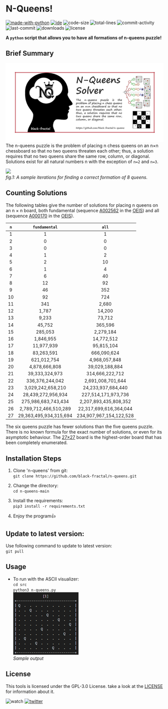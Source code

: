 # N-Queens!
[![made-with-python](https://img.shields.io/badge/made%20with-Python%20%3E3-1f425f.svg?color=blueviolet&style=plastic&logo=python)](https://www.python.org/)
[![ide](https://img.shields.io/badge/IDE-VSCode-yellowgreen?style=plastic&logo=visual-studio-code)](https://code.visualstudio.com/)
![code-size](https://img.shields.io/github/languages/code-size/black-fractal/n-queens?style=plastic)
![total-lines](https://img.shields.io/tokei/lines/github/black-fractal/n-queens?style=plastic&color=green)
![commit-activity](https://img.shields.io/github/commit-activity/m/black-fractal/n-queens?color=brightgreen&style=plastic)
![last-commit](https://img.shields.io/github/last-commit/black-fractal/n-queens?color=9cf&style=plastic)
![downloads](https://img.shields.io/github/downloads/black-fractal/n-queens/total?style=plastic)
![license](https://img.shields.io/github/license/black-fractal/n-queens?style=plastic)

**A `python` script that allows you to have all formations of n-queens puzzle!**

## Brief Summary
![Logo!](https://github.com/black-fractal/n-queens/blob/main/img/n-queens-logo.png)
The n-queens puzzle is the problem of placing n chess queens on an n×n chessboard so that no two queens threaten each other; thus, a solution requires that no two queens share the same row, column, or diagonal. Solutions exist for all natural numbers n with the exception of `n=2` and `n=3`.

<p align="left">
  <img width="300" src="https://upload.wikimedia.org/wikipedia/commons/1/1f/Eight-queens-animation.gif"></br>
  <i>fig.1: A sample iterations for finding a correct formation of 8 queens.</i>
</p>

## Counting Solutions
The following tables give the number of solutions for placing n queens on an n × n board, both fundamental (sequence [A002562](https://oeis.org/A002562) in the [OEIS](https://en.wikipedia.org/wiki/On-Line_Encyclopedia_of_Integer_Sequences)) and all (sequence [A000170](https://oeis.org/A000170) in the [OEIS](https://en.wikipedia.org/wiki/On-Line_Encyclopedia_of_Integer_Sequences)).

| `n` | `fundamental` | `all` |
| :-: | :-----------: | :---: |
| 1 | 1 | 1 |
| 2 | 0 | 0 |
| 3 | 0 | 0 |
| 4 | 1 | 2 |
| 5 | 2 | 10 |
| 6 | 1 | 4 |
| 7 | 6 | 40 |
| 8 | 12 | 92 |
| 9 | 46 | 352 |
| 10 | 92 | 724 |
| 11 | 341 | 2,680 |
| 12 | 1,787 | 14,200 |
| 13 | 9,233 | 73,712 |
| 14 | 45,752 | 365,596 |
| 15 | 285,053 | 2,279,184 |
| 16 | 1,846,955 | 14,772,512 |
| 17 | 11,977,939 | 95,815,104 |
| 18 | 83,263,591 | 666,090,624 |
| 19 | 621,012,754 | 4,968,057,848 |
| 20 | 4,878,666,808 | 39,029,188,884 |
| 21 | 39,333,324,973 | 314,666,222,712 |
| 22 | 336,376,244,042 | 2,691,008,701,644 |
| 23 | 3,029,242,658,210 | 24,233,937,684,440 |
| 24 | 28,439,272,956,934 | 227,514,171,973,736 |
| 25 | 275,986,683,743,434 | 2,207,893,435,808,352 |
| 26 | 2,789,712,466,510,289 | 22,317,699,616,364,044 |
| 27 | 29,363,495,934,315,694 | 234,907,967,154,122,528 |

The six queens puzzle has fewer solutions than the five queens puzzle.
There is no known formula for the exact number of solutions, or even for its asymptotic behaviour. The [27×27](https://github.com/preusser/q27) board is the highest-order board that has been completely enumerated.

## Installation Steps
1. Clone 'n-queens' from git:\
`git clone https://github.com/black-fractal/n-queens.git`

2. Change the directory:\
`cd n-queens-main`

3. Install the requirements:\
`pip3 install -r requirements.txt`

4. Enjoy the program:+1:

## Update to latest version:
Use following command to update to latest version:\
`git pull`

## Usage
- To run with the ASCII visualizer:\
`cd src`\
`python3 n-queens.py`\
![output-of-n-queens](https://github.com/black-fractal/n-queens/blob/main/img/output-of-n-queens.gif)\
*Sample output*

## License
This tools is licensed under the GPL-3.0 License. take a look at the [LICENSE](https://github.com/black-fractal/wikipedia-philosophy-game/blob/main/LICENSE) for information about it.

![watch](https://img.shields.io/github/watchers/black-fractal/wikipedia-philosophy-game?label=watch&style=social)
[![twitter](https://img.shields.io/twitter/follow/V4HlD?color=yellow&label=twitter%20follow&style=social)](https://twitter.com/V4HlD)

